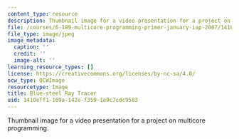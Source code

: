 ```yaml
---
content_type: resource
description: Thumbnail image for a video presentation for a project on multicore programming.
file: /courses/6-189-multicore-programming-primer-january-iap-2007/1410eff1169a142ef3591e9c7cdc9583_p3.jpg
file_type: image/jpeg
image_metadata:
  caption: ''
  credit: ''
  image-alt: ''
learning_resource_types: []
license: https://creativecommons.org/licenses/by-nc-sa/4.0/
ocw_type: OCWImage
resourcetype: Image
title: Blue-steel Ray Tracer
uid: 1410eff1-169a-142e-f359-1e9c7cdc9583
---
```

Thumbnail image for a video presentation for a project on multicore programming.